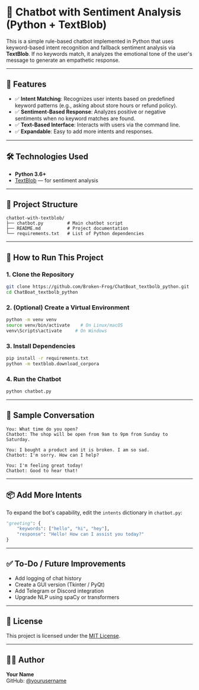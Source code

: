 # 🤖 Chatbot with Sentiment Analysis (Python + TextBlob)

This is a simple rule-based chatbot implemented in Python that uses keyword-based intent recognition and fallback sentiment analysis via **TextBlob**. If no keywords match, it analyzes the emotional tone of the user's message to generate an empathetic response.

---

## 📌 Features

- ✅ **Intent Matching**: Recognizes user intents based on predefined keyword patterns (e.g., asking about store hours or refund policy).
- ✅ **Sentiment-Based Response**: Analyzes positive or negative sentiments when no keyword matches are found.
- ✅ **Text-Based Interface**: Interacts with users via the command line.
- ✅ **Expandable**: Easy to add more intents and responses.

---

## 🛠 Technologies Used

- **Python 3.6+**
- [TextBlob](https://textblob.readthedocs.io/en/dev/) — for sentiment analysis

---

## 📁 Project Structure

```
chatbot-with-textblob/
├── chatbot.py         # Main chatbot script
├── README.md          # Project documentation
└── requirements.txt   # List of Python dependencies
```

---

## 🚀 How to Run This Project

### 1. Clone the Repository

```bash
git clone https://github.com/Broken-Frog/ChatBoat_textbolb_python.git
cd ChatBoat_textbolb_python
```

### 2. (Optional) Create a Virtual Environment

```bash
python -m venv venv
source venv/bin/activate    # On Linux/macOS
venv\Scripts\activate     # On Windows
```

### 3. Install Dependencies

```bash
pip install -r requirements.txt
python -m textblob.download_corpora
```

### 4. Run the Chatbot

```bash
python chatbot.py
```

---

## 💬 Sample Conversation

```
You: What time do you open?
Chatbot: The shop will be open from 9am to 9pm from Sunday to Saturday.

You: I bought a product and it is broken. I am so sad.
Chatbot: I'm sorry. How can I help?

You: I'm feeling great today!
Chatbot: Good to hear that!
```

---

## 📦 Add More Intents

To expand the bot's capability, edit the `intents` dictionary in `chatbot.py`:

```python
"greeting": {
    "keywords": ["hello", "hi", "hey"],
    "response": "Hello! How can I assist you today?"
}
```

---

## ✅ To-Do / Future Improvements

- Add logging of chat history
- Create a GUI version (Tkinter / PyQt)
- Add Telegram or Discord integration
- Upgrade NLP using spaCy or transformers

---

## 📄 License

This project is licensed under the [MIT License](LICENSE).

---

## 🙋‍♂️ Author

**Your Name**  
GitHub: [@yourusername](https://github.com/yourusername)

